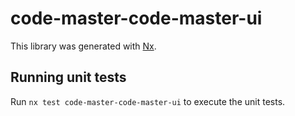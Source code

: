 # code-master-code-master-ui

This library was generated with [Nx](https://nx.dev).

## Running unit tests

Run `nx test code-master-code-master-ui` to execute the unit tests.

